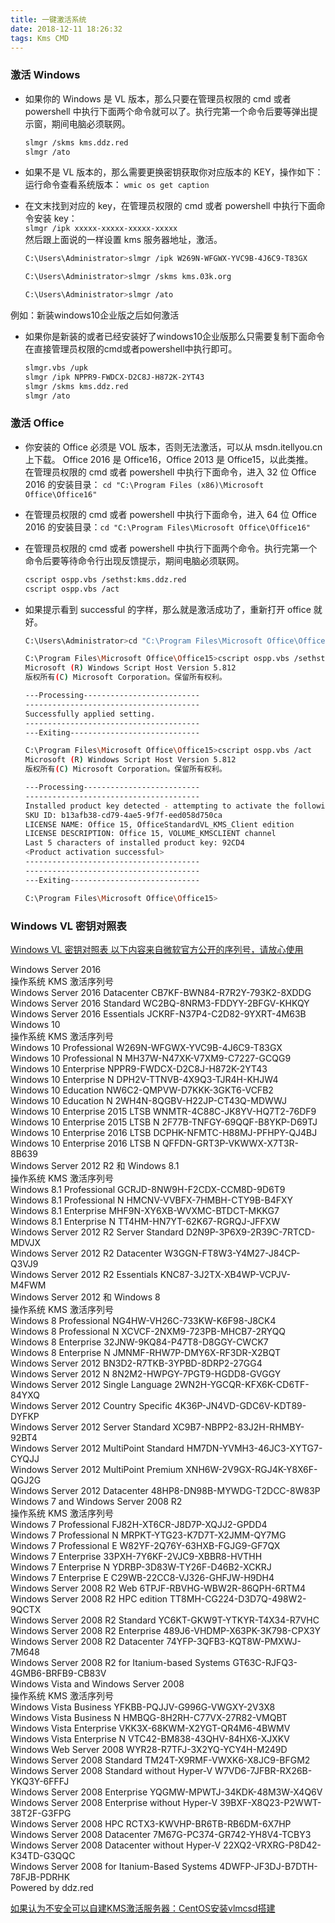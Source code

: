 ```yaml
---
title: 一键激活系统
date: 2018-12-11 18:26:32
tags: Kms CMD
---
```



### 激活 Windows  

- 如果你的 Windows 是 VL 版本，那么只要在管理员权限的 cmd 或者 powershell 中执行下面两个命令就可以了。执行完第一个命令后要等弹出提示窗，期间电脑必须联网。

  ``` bash
  slmgr /skms kms.ddz.red
  slmgr /ato
  ```

- 如果不是 VL 版本的，那么需要更换密钥获取你对应版本的 KEY，操作如下：  
运行命令查看系统版本： `wmic os get caption`

- 在文末找到对应的 key，在管理员权限的 cmd 或者 powershell 中执行下面命令安装 key：  
`slmgr /ipk xxxxx-xxxxx-xxxxx-xxxxx`  
  然后跟上面说的一样设置 kms 服务器地址，激活。  

  ``` bash
  C:\Users\Administrator>slmgr /ipk W269N-WFGWX-YVC9B-4J6C9-T83GX

  C:\Users\Administrator>slmgr /skms kms.03k.org

  C:\Users\Administrator>slmgr /ato
  ```

例如：新装windows10企业版之后如何激活  

- 如果你是新装的或者已经安装好了windows10企业版那么只需要复制下面命令在直接管理员权限的cmd或者powershell中执行即可。  

  ``` bash
  slmgr.vbs /upk
  slmgr /ipk NPPR9-FWDCX-D2C8J-H872K-2YT43
  slmgr /skms kms.ddz.red
  slmgr /ato
  ```

### 激活 Office

- 你安装的 Office 必须是 VOL 版本，否则无法激活，可以从 msdn.itellyou.cn 上下载。  Office 2016 是 Office16，Office 2013 是 Office15，以此类推。  
在管理员权限的 cmd 或者 powershell 中执行下面命令，进入 32 位 Office 2016 的安装目录：
`cd "C:\Program Files (x86)\Microsoft Office\Office16"`

- 在管理员权限的 cmd 或者 powershell 中执行下面命令，进入 64 位 Office 2016 的安装目录：`cd "C:\Program Files\Microsoft Office\Office16"`  

- 在管理员权限的 cmd 或者 powershell 中执行下面两个命令。执行完第一个命令后要等待命令行出现反馈提示，期间电脑必须联网。

  ``` bash
  cscript ospp.vbs /sethst:kms.ddz.red
  cscript ospp.vbs /act
  ```

- 如果提示看到 successful 的字样，那么就是激活成功了，重新打开 office 就好。  

  ``` bash
  C:\Users\Administrator>cd "C:\Program Files\Microsoft Office\Office15"

  C:\Program Files\Microsoft Office\Office15>cscript ospp.vbs /sethst:kms.03k.org
  Microsoft (R) Windows Script Host Version 5.812
  版权所有(C) Microsoft Corporation。保留所有权利。

  ---Processing--------------------------
  ---------------------------------------
  Successfully applied setting.
  ---------------------------------------
  ---Exiting-----------------------------

  C:\Program Files\Microsoft Office\Office15>cscript ospp.vbs /act
  Microsoft (R) Windows Script Host Version 5.812
  版权所有(C) Microsoft Corporation。保留所有权利。

  ---Processing--------------------------
  ---------------------------------------
  Installed product key detected - attempting to activate the following product:
  SKU ID: b13afb38-cd79-4ae5-9f7f-eed058d750ca
  LICENSE NAME: Office 15, OfficeStandardVL_KMS_Client edition
  LICENSE DESCRIPTION: Office 15, VOLUME_KMSCLIENT channel
  Last 5 characters of installed product key: 92CD4
  <Product activation successful>
  ---------------------------------------
  ---------------------------------------
  ---Exiting-----------------------------

  C:\Program Files\Microsoft Office\Office15>
  ```

### Windows VL 密钥对照表

  [Windows VL 密钥对照表 以下内容来自微软官方公开的序列号，请放心使用](https://docs.microsoft.com/zh-cn/windows-server/get-started/kmsclientkeys)  

  Windows Server 2016  
  操作系统 KMS 激活序列号  
  Windows Server 2016 Datacenter CB7KF-BWN84-R7R2Y-793K2-8XDDG  
  Windows Server 2016 Standard WC2BQ-8NRM3-FDDYY-2BFGV-KHKQY  
  Windows Server 2016 Essentials JCKRF-N37P4-C2D82-9YXRT-4M63B  
  Windows 10  
  操作系统 KMS 激活序列号  
  Windows 10 Professional W269N-WFGWX-YVC9B-4J6C9-T83GX  
  Windows 10 Professional N MH37W-N47XK-V7XM9-C7227-GCQG9  
  Windows 10 Enterprise NPPR9-FWDCX-D2C8J-H872K-2YT43  
  Windows 10 Enterprise N DPH2V-TTNVB-4X9Q3-TJR4H-KHJW4  
  Windows 10 Education NW6C2-QMPVW-D7KKK-3GKT6-VCFB2  
  Windows 10 Education N 2WH4N-8QGBV-H22JP-CT43Q-MDWWJ  
  Windows 10 Enterprise 2015 LTSB WNMTR-4C88C-JK8YV-HQ7T2-76DF9  
  Windows 10 Enterprise 2015 LTSB N 2F77B-TNFGY-69QQF-B8YKP-D69TJ  
  Windows 10 Enterprise 2016 LTSB DCPHK-NFMTC-H88MJ-PFHPY-QJ4BJ  
  Windows 10 Enterprise 2016 LTSB N QFFDN-GRT3P-VKWWX-X7T3R-8B639  
  Windows Server 2012 R2 和 Windows 8.1  
  操作系统 KMS 激活序列号  
  Windows 8.1 Professional GCRJD-8NW9H-F2CDX-CCM8D-9D6T9  
  Windows 8.1 Professional N HMCNV-VVBFX-7HMBH-CTY9B-B4FXY  
  Windows 8.1 Enterprise MHF9N-XY6XB-WVXMC-BTDCT-MKKG7  
  Windows 8.1 Enterprise N TT4HM-HN7YT-62K67-RGRQJ-JFFXW  
  Windows Server 2012 R2 Server Standard D2N9P-3P6X9-2R39C-7RTCD-MDVJX  
  Windows Server 2012 R2 Datacenter W3GGN-FT8W3-Y4M27-J84CP-Q3VJ9  
  Windows Server 2012 R2 Essentials KNC87-3J2TX-XB4WP-VCPJV-M4FWM  
  Windows Server 2012 和 Windows 8  
  操作系统 KMS 激活序列号  
  Windows 8 Professional NG4HW-VH26C-733KW-K6F98-J8CK4  
  Windows 8 Professional N XCVCF-2NXM9-723PB-MHCB7-2RYQQ  
  Windows 8 Enterprise 32JNW-9KQ84-P47T8-D8GGY-CWCK7  
  Windows 8 Enterprise N JMNMF-RHW7P-DMY6X-RF3DR-X2BQT  
  Windows Server 2012 BN3D2-R7TKB-3YPBD-8DRP2-27GG4  
  Windows Server 2012 N 8N2M2-HWPGY-7PGT9-HGDD8-GVGGY  
  Windows Server 2012 Single Language 2WN2H-YGCQR-KFX6K-CD6TF-84YXQ  
  Windows Server 2012 Country Specific 4K36P-JN4VD-GDC6V-KDT89-DYFKP  
  Windows Server 2012 Server Standard XC9B7-NBPP2-83J2H-RHMBY-92BT4  
  Windows Server 2012 MultiPoint Standard HM7DN-YVMH3-46JC3-XYTG7-CYQJJ  
  Windows Server 2012 MultiPoint Premium XNH6W-2V9GX-RGJ4K-Y8X6F-QGJ2G  
  Windows Server 2012 Datacenter 48HP8-DN98B-MYWDG-T2DCC-8W83P  
  Windows 7 and Windows Server 2008 R2  
  操作系统 KMS 激活序列号  
  Windows 7 Professional FJ82H-XT6CR-J8D7P-XQJJ2-GPDD4  
  Windows 7 Professional N MRPKT-YTG23-K7D7T-X2JMM-QY7MG  
  Windows 7 Professional E W82YF-2Q76Y-63HXB-FGJG9-GF7QX  
  Windows 7 Enterprise 33PXH-7Y6KF-2VJC9-XBBR8-HVTHH  
  Windows 7 Enterprise N YDRBP-3D83W-TY26F-D46B2-XCKRJ  
  Windows 7 Enterprise E C29WB-22CC8-VJ326-GHFJW-H9DH4  
  Windows Server 2008 R2 Web 6TPJF-RBVHG-WBW2R-86QPH-6RTM4  
  Windows Server 2008 R2 HPC edition TT8MH-CG224-D3D7Q-498W2-9QCTX  
  Windows Server 2008 R2 Standard YC6KT-GKW9T-YTKYR-T4X34-R7VHC  
  Windows Server 2008 R2 Enterprise 489J6-VHDMP-X63PK-3K798-CPX3Y  
  Windows Server 2008 R2 Datacenter 74YFP-3QFB3-KQT8W-PMXWJ-7M648  
  Windows Server 2008 R2 for Itanium-based Systems GT63C-RJFQ3-4GMB6-BRFB9-CB83V  
  Windows Vista and Windows Server 2008  
  操作系统 KMS 激活序列号  
  Windows Vista Business YFKBB-PQJJV-G996G-VWGXY-2V3X8  
  Windows Vista Business N HMBQG-8H2RH-C77VX-27R82-VMQBT  
  Windows Vista Enterprise VKK3X-68KWM-X2YGT-QR4M6-4BWMV  
  Windows Vista Enterprise N VTC42-BM838-43QHV-84HX6-XJXKV  
  Windows Web Server 2008 WYR28-R7TFJ-3X2YQ-YCY4H-M249D  
  Windows Server 2008 Standard TM24T-X9RMF-VWXK6-X8JC9-BFGM2  
  Windows Server 2008 Standard without Hyper-V W7VD6-7JFBR-RX26B-YKQ3Y-6FFFJ  
  Windows Server 2008 Enterprise YQGMW-MPWTJ-34KDK-48M3W-X4Q6V  
  Windows Server 2008 Enterprise without Hyper-V 39BXF-X8Q23-P2WWT-38T2F-G3FPG  
  Windows Server 2008 HPC RCTX3-KWVHP-BR6TB-RB6DM-6X7HP  
  Windows Server 2008 Datacenter 7M67G-PC374-GR742-YH8V4-TCBY3  
  Windows Server 2008 Datacenter without Hyper-V 22XQ2-VRXRG-P8D42-K34TD-G3QQC  
  Windows Server 2008 for Itanium-Based Systems 4DWFP-JF3DJ-B7DTH-78FJB-PDRHK  
  Powered by ddz.red  

  [如果认为不安全可以自建KMS激活服务器：CentOS安装vlmcsd搭建](https://github.com/Wind4/vlmcsd)
